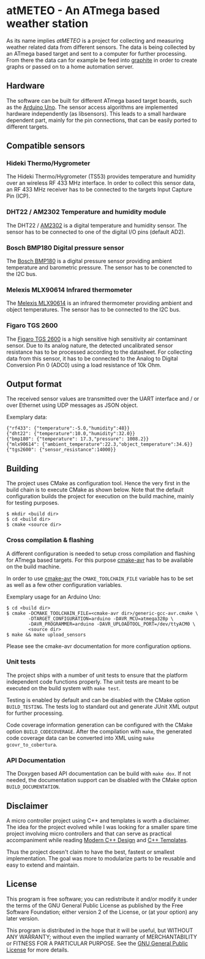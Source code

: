atMETEO - An ATmega based weather station
=========================================

As its name implies *atMETEO* is a project for collecting and measuring weather
related data from different sensors. The data is being collected by an ATmega
based target and sent to a computer for further processing. From there
the data can for example be feed into [graphite](http://graphite.wikidot.com)
in order to create graphs or passed on to a home automation server.


Hardware
--------
The software can be built for different ATmega based target boards,
such as the [Arduino Uno]. The sensor access algorithms are implemented
hardware independently (as libsensors). This leads to a small hardware
dependent part, mainly for the pin connections, that can be
easily ported to different targets.

[Arduino Uno]: http://arduino.cc/en/pmwiki.php?n=Main/arduinoBoardUno


Compatible sensors
------------------

### Hideki Thermo/Hygrometer
The Hideki Thermo/Hygrometer (TS53) provides temperature and humidity over an
wireless RF 433 MHz interface. In order to collect this sensor data, an
RF 433 MHz receiver has to be connected to the targets Input Capture Pin (ICP).

### DHT22 / AM2302 Temperature and humidity module
The DHT22 / [AM2302] is a digital temperature and humidity sensor. The sensor
has to be connected to one of the digital I/O pins (default AD2).

[AM2302]: http://akizukidenshi.com/download/ds/aosong/AM2302.pdf

### Bosch BMP180 Digital pressure sensor
The [Bosch BMP180] is a digital pressure sensor providing ambient temperature
and barometric pressure. The sensor has to be conencted to the I2C bus.

[Bosch BMP180]: http://ae-bst.resource.bosch.com/media/products/dokumente/bmp180/BST-BMP180-DS000-12~1.pdf

### Melexis MLX90614 Infrared thermometer
The [Melexis MLX90614] is an infrared thermometer providing ambient and object
temperatures. The sensor has to be connected to the I2C bus.

[Melexis MLX90614]: http://www.melexis.com/Asset/IR-sensor-thermometer-MLX90614-Datasheet-DownloadLink-5152.aspx

### Figaro TGS 2600
The [Figaro TGS 2600] is a high sensitive high sensitivity air contaminant
sensor. Due to its analog nature, the detected uncalibrated sensor resistance
has to be processed according to the datasheet. For collecting data from
this sensor, it has to be connected to the Analog to Digital Conversion Pin 0
(ADC0) using a load resistance of 10k Ohm.

[Figaro TGS 2600]: http://www.figarosensor.com/products/2600pdf.pdf


Output format
-------------
The received sensor values are transmitted over the UART interface and / or
over Ethernet using UDP messages as JSON object.

Exemplary data:

    {"rf433": {"temperature":-5.0,"humidity":48}}
    {"dht22": {"temperature":10.0,"humidity":32.0}}
    {"bmp180": {"temperature": 17.3,"pressure": 1008.2}}
    {"mlx90614": {"ambient_temperature":22.3,"object_temperature":34.6}}
    {"tgs2600": {"sensor_resistance":14000}}


Building
--------
The project uses CMake as configuration tool. Hence the very first in the build
chain is to execute CMake as shown below. Note that the default
configuration builds the project for execution on the build machine,
mainly for testing purposes.

    $ mkdir <build dir>
    $ cd <build dir>
    $ cmake <source dir>

### Cross compilation & flashing
A different configuration is needed to setup cross compilation and flashing for
ATmega based targets. For this purpose [cmake-avr] has to be available on
the build machine.

In order to use [cmake-avr] the `CMAKE_TOOLCHAIN_FILE` variable has to be set
as well as a few other configuration variables.

Exemplary usage for an Arduino Uno:

    $ cd <build dir>
    $ cmake -DCMAKE_TOOLCHAIN_FILE=<cmake-avr dir>/generic-gcc-avr.cmake \
            -DTARGET_CONFIGURATION=arduino -DAVR_MCU=atmega328p \
            -DAVR_PROGRAMMER=arduino -DAVR_UPLOADTOOL_PORT=/dev/ttyACM0 \
            <source dir>
    $ make && make upload_sensors

Please see the cmake-avr documentation for more configuration options.

[cmake-avr]: https://github.com/mkleemann/cmake-avr

### Unit tests
The project ships with a number of unit tests to ensure that the platform
independent code functions properly. The unit tests are meant to be
executed on the build system with `make test`.

Testing is enabled by default and can be disabled with the CMake option
`BUILD_TESTING`. The tests log to standard out and generate JUnit XML output
for further processing.

Code coverage information generation can be configured with the CMake
option `BUILD_CODECOVERAGE`. After the compilation with `make`, the generated
code coverage data can be converted into XML using `make gcovr_to_cobertura`.

### API Documentation
The Doxygen based API documentation can be build with `make dox`.
If not needed, the documentation support can be disabled with the CMake
option `BUILD_DOCUMENTATION`.


Disclaimer
----------
A micro controller project using C++ and templates is worth a disclaimer.
The idea for the project evolved while I was looking for a smaller
spare time project involving micro controllers and that can serve as
practical accompaniment while reading [Modern C++ Design] and [C++ Templates].

Thus the project doesn't claim to have the best, fastest or smallest
implementation. The goal was more to modularize parts to be reusable and easy
to extend and maintain.

[Modern C++ Design]: http://erdani.com/index.php/books/modern-c-design
[C++ Templates]: http://www.josuttis.com/tmplbook/tmplbook.html


License
-------
This program is free software; you can redistribute it and/or modify
it under the terms of the GNU General Public License as published by
the Free Software Foundation; either version 2 of the License, or
(at your option) any later version.

This program is distributed in the hope that it will be useful,
but WITHOUT ANY WARRANTY; without even the implied warranty of
MERCHANTABILITY or FITNESS FOR A PARTICULAR PURPOSE.  See the
[GNU General Public License](http://www.gnu.org/licenses/gpl-2.0.html)
for more details.
